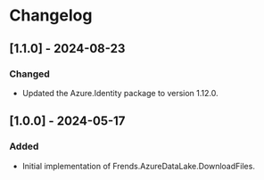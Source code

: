 # Changelog

## [1.1.0] - 2024-08-23
### Changed
- Updated the Azure.Identity package to version 1.12.0.

## [1.0.0] - 2024-05-17
### Added
- Initial implementation of Frends.AzureDataLake.DownloadFiles.
